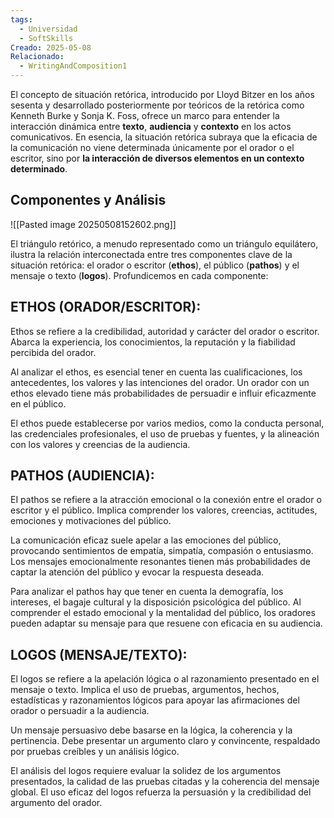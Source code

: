 ```yaml
---
tags:
  - Universidad
  - SoftSkills
Creado: 2025-05-08
Relacionado:
  - WritingAndComposition1
---
```


El concepto de situación retórica, introducido por Lloyd Bitzer en los años sesenta y desarrollado posteriormente por teóricos de la retórica como Kenneth Burke y Sonja K. Foss, ofrece un marco para entender la interacción dinámica entre **texto**, **audiencia** y **contexto** en los actos comunicativos. En esencia, la situación retórica subraya que la eficacia de la comunicación no viene determinada únicamente por el orador o el escritor, sino por **la interacción de diversos elementos en un contexto determinado**.


## Componentes y Análisis

![[Pasted image 20250508152602.png]]

El triángulo retórico, a menudo representado como un triángulo equilátero, ilustra la relación interconectada entre tres componentes clave de la situación retórica: el orador o escritor (**ethos**), el público (**pathos**) y el mensaje o texto (**logos**). Profundicemos en cada
componente:

## ETHOS (ORADOR/ESCRITOR): 
Ethos se refiere a la credibilidad, autoridad y carácter del orador o escritor. Abarca la experiencia, los conocimientos, la reputación y la fiabilidad percibida del orador.

Al analizar el ethos, es esencial tener en cuenta las cualificaciones, los antecedentes, los valores y las intenciones del orador. Un orador con un ethos elevado tiene más probabilidades de persuadir e influir eficazmente en el público.

El ethos puede establecerse por varios medios, como la conducta personal, las credenciales profesionales, el uso de pruebas y fuentes, y la alineación con los valores y creencias de la audiencia.

## PATHOS (AUDIENCIA):
EI pathos se refiere a la atracción emocional o la conexión entre el orador o escritor y el público.
Implica comprender los valores, creencias, actitudes, emociones y motivaciones del público.

La comunicación eficaz suele apelar a las emociones del público, provocando sentimientos
de empatía, simpatía, compasión o entusiasmo. Los mensajes emocionalmente resonantes tienen más probabilidades de captar la atención del público y evocar la respuesta deseada.

Para analizar el pathos hay que tener en cuenta la demografía, los intereses, el bagaje cultural y la
disposición psicológica del público. Al comprender el estado emocional y la mentalidad del público, los oradores pueden adaptar su mensaje para que resuene con eficacia en su
audiencia.

## LOGOS (MENSAJE/TEXTO):
El logos se refiere a la apelación lógica o al razonamiento presentado en el mensaje o texto. Implica el uso de pruebas, argumentos, hechos, estadísticas y razonamientos lógicos para apoyar las afirmaciones del orador o persuadir a la audiencia.

Un mensaje persuasivo debe basarse en la lógica, la coherencia y la pertinencia. Debe presentar un argumento claro y convincente, respaldado por pruebas creíbles y un análisis lógico.

El análisis del logos requiere evaluar la solidez de los argumentos presentados, la calidad de las pruebas citadas y la coherencia del mensaje global. El uso eficaz del logos refuerza la persuasión y la credibilidad del argumento del orador.